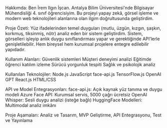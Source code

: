 Hakkımda:
Ben İrem Ilgın İşcan. Antalya Bilim Üniversitesi'nde Bilgisayar Mühendisliği 4. sınıf öğrencisiyim. Bu projeyi yapay zekâ, görsel işleme ve modern web teknolojileri alanlarına olan ilgim doğrultusunda geliştirdim.

Proje Özeti:
Yüz ifadelerinden temel duyguları (mutlu, üzgün, kızgın, şaşkın, korkmuş, tiksinmiş, nötr) analiz eden bir sistem geliştirdim. Sistem, görselleri işleyip anlık duygu sınıflandırması yapar ve gerektiğinde API’lerle genişletilebilir. Hem bireysel hem kurumsal projelere entegre edilebilir yapıdadır.

Kullanım Alanları:
Güvenlik sistemleri
Müşteri deneyimi analizi
Eğitimde öğrenci katılım izleme
Sürücü yorgunluk tespiti
Sağlık ve psikolojik analiz

Kullanılan Teknolojiler:
Node.js JavaScript face-api.js TensorFlow.js OpenAI GPT React.js HTML/CSS

API ve Model Entegrasyonları:
face-api.js: Açık kaynak yüz tanıma ve duygu modeli
Azure Face API: Kurumsal servis, 5000 çağrı ücretsiz
OpenAI Whisper: Sesli duygu analizi (isteğe bağlı)
HuggingFace Modelleri: Multimodal analiz imkânı

Proje Aşamaları:
Analiz ve Tasarım,
MVP Geliştirme,
API Entegrasyonu,
Test ve Yayınlama
